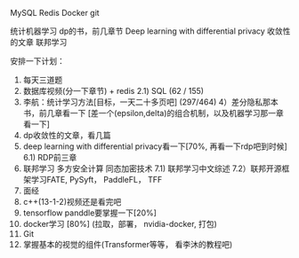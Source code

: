 MySQL
Redis
Docker
git

统计机器学习
dp的书，前几章节
Deep learning with differential privacy
收敛性的文章
联邦学习


安排一下计划：
1) 每天三道题
2) 数据库视频(分一下章节) + redis
    2.1) SQL (62 / 155)
3)  李航：统计学习方法[目标，一天二十多页吧] (297/464)
4）差分隐私那本书，前几章看一下 [差一个(epsilon,delta)的组合机制，以及机器学习那一章看一下]
5)  dp收敛性的文章，看几篇
6)  deep learning with differential privacy看一下[70%, 再看一下rdp吧到时候]
     6.1) RDP前三章
7)  联邦学习 多方安全计算 同态加密技术
     7.1) 联邦学习中文综述
     7.2）联邦开源框架学习FATE,  PySyft， PaddleFL， TFF
8)  面经
9)  c++(13-1-2)视频还是看完吧
10) tensorflow panddle要掌握一下[20%]
11) docker学习 [80%] (拉取，部署， nvidia-docker,  打包)
12) Git 
13) 掌握基本的视觉的组件(Transformer等等， 看李沐的教程吧)
